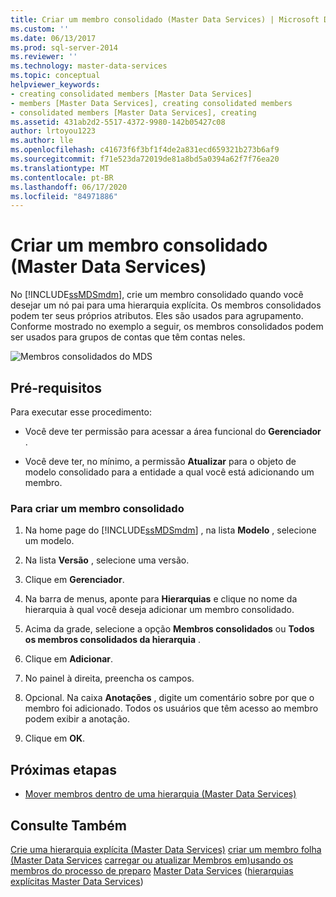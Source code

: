 ```yaml
---
title: Criar um membro consolidado (Master Data Services) | Microsoft Docs
ms.custom: ''
ms.date: 06/13/2017
ms.prod: sql-server-2014
ms.reviewer: ''
ms.technology: master-data-services
ms.topic: conceptual
helpviewer_keywords:
- creating consolidated members [Master Data Services]
- members [Master Data Services], creating consolidated members
- consolidated members [Master Data Services], creating
ms.assetid: 431ab2d2-5517-4372-9980-142b05427c08
author: lrtoyou1223
ms.author: lle
ms.openlocfilehash: c41673f6f3bf1f4de2a831ecd659321b273b6af9
ms.sourcegitcommit: f71e523da72019de81a8bd5a0394a62f7f76ea20
ms.translationtype: MT
ms.contentlocale: pt-BR
ms.lasthandoff: 06/17/2020
ms.locfileid: "84971886"
---
```

# <a name="create-a-consolidated-member-master-data-services"></a>Criar um membro consolidado (Master Data Services)
  No [!INCLUDE[ssMDSmdm](../includes/ssmdsmdm-md.md)], crie um membro consolidado quando você desejar um nó pai para uma hierarquia explícita. Os membros consolidados podem ter seus próprios atributos. Eles são usados para agrupamento. Conforme mostrado no exemplo a seguir, os membros consolidados podem ser usados para grupos de contas que têm contas neles.

 ![Membros consolidados do MDS](../../2014/master-data-services/media/mds-consolidated-members.png "Membros consolidados do MDS")

## <a name="prerequisites"></a>Pré-requisitos
 Para executar esse procedimento:

-   Você deve ter permissão para acessar a área funcional do **Gerenciador** .

-   Você deve ter, no mínimo, a permissão **Atualizar** para o objeto de modelo consolidado para a entidade a qual você está adicionando um membro.

### <a name="to-create-a-consolidated-member"></a>Para criar um membro consolidado

1.  Na home page do [!INCLUDE[ssMDSmdm](../includes/ssmdsmdm-md.md)] , na lista **Modelo** , selecione um modelo.

2.  Na lista **Versão** , selecione uma versão.

3.  Clique em **Gerenciador**.

4.  Na barra de menus, aponte para **Hierarquias** e clique no nome da hierarquia à qual você deseja adicionar um membro consolidado.

5.  Acima da grade, selecione a opção **Membros consolidados** ou **Todos os membros consolidados da hierarquia** .

6.  Clique em **Adicionar**.

7.  No painel à direita, preencha os campos.

8.  Opcional. Na caixa **Anotações** , digite um comentário sobre por que o membro foi adicionado. Todos os usuários que têm acesso ao membro podem exibir a anotação.

9. Clique em **OK**.

## <a name="next-steps"></a>Próximas etapas

-   [Mover membros dentro de uma hierarquia &#40;Master Data Services&#41;](move-members-within-a-hierarchy-master-data-services.md)

## <a name="see-also"></a>Consulte Também
 [Crie uma hierarquia explícita &#40;Master Data Services&#41;](../../2014/master-data-services/create-an-explicit-hierarchy-master-data-services.md) [criar um membro folha &#40;Master Data Services](../../2014/master-data-services/create-a-leaf-member-master-data-services.md) [carregar ou atualizar Membros em&#41;usando os membros do processo de preparo](add-update-and-delete-data-master-data-services.md) [Master Data Services](../../2014/master-data-services/members-master-data-services.md) &#40;[hierarquias explícitas Master Data Services](../../2014/master-data-services/explicit-hierarchies-master-data-services.md)&#41;


